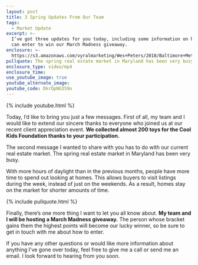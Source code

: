 ```yaml
---
layout: post
title: 3 Spring Updates From Our Team
tags:
  - Market Update
excerpt: >-
  I’ve got three updates for you today, including some information on how you
  can enter to win our March Madness giveaway.
enclosure: >-
  https://s3.amazonaws.com/vyralmarketing/Wes+Peters/2018/Baltimore+Metro+Real+Estate-+Promotion+video.mp4
pullquote: The spring real estate market in Maryland has been very busy.
enclosure_type: video/mp4
enclosure_time:
use_youtube_image: true
youtube_alternate_image:
youtube_code: DkrOpNG359o
---
```


{% include youtube.html %}

Today, I’d like to bring you just a few messages. First of all, my team and I would like to extend our sincere thanks to everyone who joined us at our recent client appreciation event. **We collected almost 200 toys for the Cool Kids Foundation thanks to your participation.**

The second message I wanted to share with you has to do with our current real estate market. The spring real estate market in Maryland has been very busy.

With more hours of daylight than in the previous months, people have more time to spend out looking at homes. This allows buyers to visit listings during the week, instead of just on the weekends. As a result, homes stay on the market for shorter amounts of time.

{% include pullquote.html %}

Finally, there’s one more thing I want to let you all know about. **My team and I will be hosting a March Madness giveaway.** The person whose bracket gains them the highest points will become our lucky winner, so be sure to get in touch with me about how to enter.

If you have any other questions or would like more information about anything I’ve gone over today, feel free to give me a call or send me an email. I look forward to hearing from you soon.